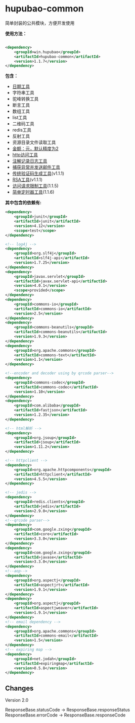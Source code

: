# hupubao-common

简单封装的公共模块，方便开发使用

**使用方法：**

```xml

<dependency>
    <groupId>win.hupubao</groupId>
    <artifactId>hupubao-common</artifactId>
    <version>1.1.7</version>
</dependency>
```

**包含：**

- [日期工具](./doc/DateUtils.md)
- 字符串工具
- 驼峰转换工具
- 断言工具
- 数组工具
- list工具
- 二维码工具
- redis工具
- 反射工具
- 资源目录文件读取工具
- [金额：元，默认精度为2](./doc/Yuan.md)
- [http访问工具](./doc/Page.md)
- [注解记录日志工具](doc/LogReqResArgs.md)
- [捕获异常并发送邮件工具](doc/ExceptionEmailSender.md)
- [传统验证码生成工具](doc/Captcha.md)(v1.1.1)
- [RSA工具](doc/RSA.md)(v1.1.1)
- [访问请求限制工具](doc/RequestLimit.md)(1.1.5)
- [简单定时器工具](doc/Scheduler.md)(1.1.6)



**其中包含的依赖有:**

```xml
<dependency>
    <groupId>junit</groupId>
    <artifactId>junit</artifactId>
    <version>4.12</version>
    <scope>test</scope>
</dependency>

<!-- log4j -->
<dependency>
    <groupId>org.slf4j</groupId>
    <artifactId>slf4j-api</artifactId>
    <version>1.7.25</version>
</dependency>
<dependency>
    <groupId>javax.servlet</groupId>
    <artifactId>javax.servlet-api</artifactId>
    <version>4.0.1</version>
    <scope>provided</scope>
</dependency>
<dependency>
    <groupId>commons-io</groupId>
    <artifactId>commons-io</artifactId>
    <version>2.5</version>
</dependency>
<dependency>
    <groupId>commons-beanutils</groupId>
    <artifactId>commons-beanutils</artifactId>
    <version>1.9.3</version>
</dependency>
<dependency>
    <groupId>org.apache.commons</groupId>
    <artifactId>commons-text</artifactId>
    <version>1.1</version>
</dependency>

<!--encoder and decoder using by qrcode parser-->
<dependency>
    <groupId>commons-codec</groupId>
    <artifactId>commons-codec</artifactId>
    <version>1.10</version>
</dependency>
<dependency>
    <groupId>com.alibaba</groupId>
    <artifactId>fastjson</artifactId>
    <version>1.2.35</version>
</dependency>

<!-- html解析 -->
<dependency>
    <groupId>org.jsoup</groupId>
    <artifactId>jsoup</artifactId>
    <version>1.11.2</version>
</dependency>

<!-- httpclient -->
<dependency>
    <groupId>org.apache.httpcomponents</groupId>
    <artifactId>httpclient</artifactId>
    <version>4.5.5</version>
</dependency>

<!-- jedis -->
<dependency>
    <groupId>redis.clients</groupId>
    <artifactId>jedis</artifactId>
    <version>2.9.0</version>
</dependency>
<!--qrcode parser-->
<dependency>
    <groupId>com.google.zxing</groupId>
    <artifactId>core</artifactId>
    <version>3.3.0</version>
</dependency>
<dependency>
    <groupId>com.google.zxing</groupId>
    <artifactId>javase</artifactId>
    <version>3.3.0</version>
</dependency>
<!--aop-->
<dependency>
    <groupId>org.aspectj</groupId>
    <artifactId>aspectjrt</artifactId>
    <version>1.9.1</version>
</dependency>
<dependency>
    <groupId>org.aspectj</groupId>
    <artifactId>aspectjweaver</artifactId>
    <version>1.9.1</version>
</dependency>
<!-- email dependency -->
<dependency>
    <groupId>org.apache.commons</groupId>
    <artifactId>commons-email</artifactId>
    <version>1.5</version>
</dependency>
<!-- expiring map -->
<dependency>
    <groupId>net.jodah</groupId>
    <artifactId>expiringmap</artifactId>
    <version>0.5.8</version>
</dependency>

```

## Changes

Version 2.0

ResponseBase.statusCode -> ResponseBase.responseStatus
ResponseBase.errorCode -> ResponseBase.responseCode



